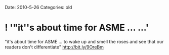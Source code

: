 Date: 2010-5-26
Categories: old

# ! '"it''s about time for ASME ... ...'

"it's about time for ASME ... to wake up and smell the roses and see that our readers don't differentiate"  <a href="http://bit.ly/9OreBm" rel="nofollow">http://bit.ly/9OreBm</a>
